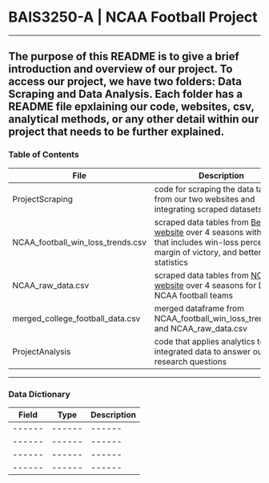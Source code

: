 # BAIS3250-A | NCAA Football Project
---
The purpose of this README is to give a brief introduction and overview of our project.
To access our project, we have two folders: Data Scraping and Data Analysis. Each folder has a README file epxlaining our code, websites, csv, analytical methods, or any other detail within our project that needs to be further explained.
---
### Table of Contents
| File | Description |
| ------ | ------ |
| ProjectScraping | code for scraping the data tables from our two websites and integrating scraped datasets |
| NCAA_football_win_loss_trends.csv | scraped data tables from [BetIQ website](https://betiq.teamrankings.com/college-football/betting-trends/win-loss-records/) over 4 seasons with data that includes win-loss percentage, margin of victory, and better statistics|
| NCAA_raw_data.csv | scraped data tables from [NCAA website](https://stats.ncaa.org/rankings?sport_code=MFB&division=11) over 4 seasons for D1 NCAA football teams |
| merged_college_football_data.csv | merged dataframe from NCAA_football_win_loss_trends.csv and NCAA_raw_data.csv |
| ProjectAnalysis | code that applies analytics to our integrated data to answer our research questions |

---
### Data Dictionary
| Field | Type | Description
| ------ | ------ | ------ |
| ------ | ------ | ------ |
| ------ | ------ | ------ |
| ------ | ------ | ------ |
| ------ | ------ | ------ |
